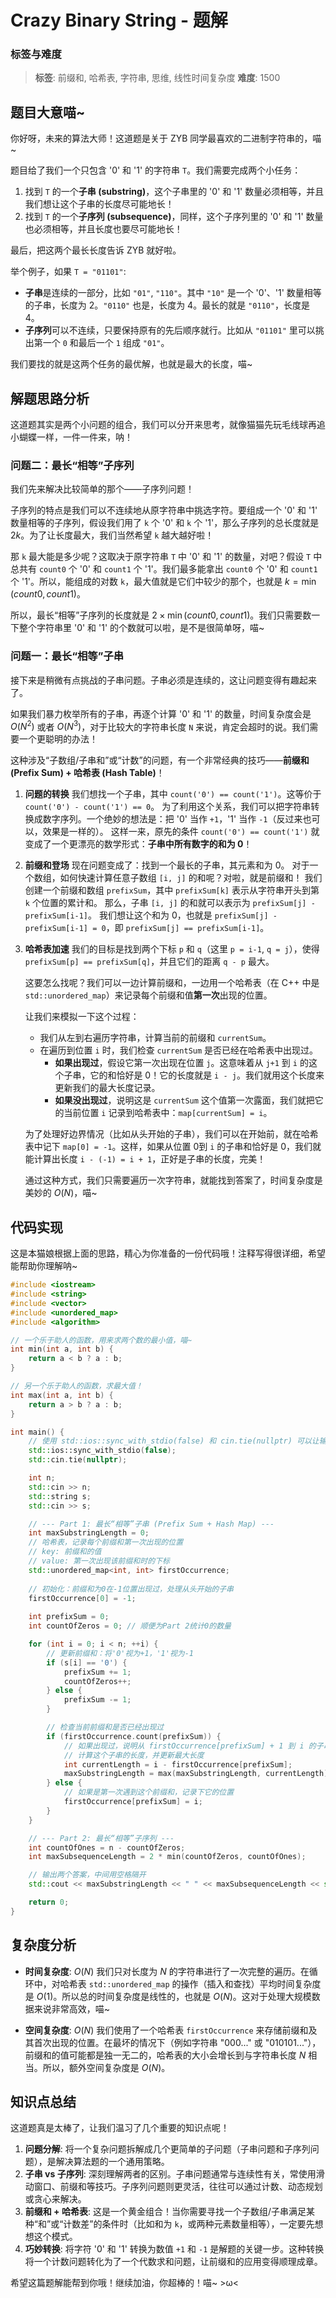 # Crazy Binary String - 题解

### 标签与难度
> **标签**: 前缀和, 哈希表, 字符串, 思维, 线性时间复杂度
> **难度**: 1500

## 题目大意喵~

你好呀，未来的算法大师！这道题是关于 ZYB 同学最喜欢的二进制字符串的，喵~

题目给了我们一个只包含 '0' 和 '1' 的字符串 `T`。我们需要完成两个小任务：

1.  找到 `T` 的一个**子串 (substring)**，这个子串里的 '0' 和 '1' 数量必须相等，并且我们想让这个子串的长度尽可能地长！
2.  找到 `T` 的一个**子序列 (subsequence)**，同样，这个子序列里的 '0' 和 '1' 数量也必须相等，并且长度也要尽可能地长！

最后，把这两个最长长度告诉 ZYB 就好啦。

举个例子，如果 `T = "01101"`:
*   **子串**是连续的一部分，比如 `"01"`, `"110"`。其中 `"10"` 是一个 '0'、'1' 数量相等的子串，长度为 2。`"0110"` 也是，长度为 4。最长的就是 `"0110"`，长度是 4。
*   **子序列**可以不连续，只要保持原有的先后顺序就行。比如从 `"01101"` 里可以挑出第一个 `0` 和最后一个 `1` 组成 `"01"`。

我们要找的就是这两个任务的最优解，也就是最大的长度，喵~

## 解题思路分析

这道题其实是两个小问题的组合，我们可以分开来思考，就像猫猫先玩毛线球再追小蝴蝶一样，一件一件来，呐！

### 问题二：最长“相等”子序列

我们先来解决比较简单的那个——子序列问题！

子序列的特点是我们可以不连续地从原字符串中挑选字符。要组成一个 '0' 和 '1' 数量相等的子序列，假设我们用了 `k` 个 '0' 和 `k` 个 '1'，那么子序列的总长度就是 $2k$。为了让长度最大，我们当然希望 `k` 越大越好啦！

那 `k` 最大能是多少呢？这取决于原字符串 `T` 中 '0' 和 '1' 的数量，对吧？假设 `T` 中总共有 `count0` 个 '0' 和 `count1` 个 '1'。我们最多能拿出 `count0` 个 '0' 和 `count1` 个 '1'。所以，能组成的对数 `k`，最大值就是它们中较少的那个，也就是 $k = \min(count0, count1)$。

所以，最长“相等”子序列的长度就是 $2 \times \min(count0, count1)$。我们只需要数一下整个字符串里 '0' 和 '1' 的个数就可以啦，是不是很简单呀，喵~

### 问题一：最长“相等”子串

接下来是稍微有点挑战的子串问题。子串必须是连续的，这让问题变得有趣起来了。

如果我们暴力枚举所有的子串，再逐个计算 '0' 和 '1' 的数量，时间复杂度会是 $O(N^2)$ 或者 $O(N^3)$，对于比较大的字符串长度 `N` 来说，肯定会超时的说。我们需要一个更聪明的办法！

这种涉及“子数组/子串和”或“计数”的问题，有一个非常经典的技巧——**前缀和 (Prefix Sum) + 哈希表 (Hash Table)**！

1.  **问题的转换**
    我们想找一个子串，其中 `count('0') == count('1')`。这等价于 `count('0') - count('1') == 0`。
    为了利用这个关系，我们可以把字符串转换成数字序列。一个绝妙的想法是：把 '0' 当作 `+1`，'1' 当作 `-1`（反过来也可以，效果是一样的）。
    这样一来，原先的条件 `count('0') == count('1')` 就变成了一个更漂亮的数学形式：**子串中所有数字的和为 0**！

2.  **前缀和登场**
    现在问题变成了：找到一个最长的子串，其元素和为 0。
    对于一个数组，如何快速计算任意子数组 `[i, j]` 的和呢？对啦，就是前缀和！
    我们创建一个前缀和数组 `prefixSum`，其中 `prefixSum[k]` 表示从字符串开头到第 `k` 个位置的累计和。
    那么，子串 `[i, j]` 的和就可以表示为 `prefixSum[j] - prefixSum[i-1]`。
    我们想让这个和为 0，也就是 `prefixSum[j] - prefixSum[i-1] = 0`，即 `prefixSum[j] == prefixSum[i-1]`。

3.  **哈希表加速**
    我们的目标是找到两个下标 `p` 和 `q`（这里 `p = i-1`, `q = j`），使得 `prefixSum[p] == prefixSum[q]`，并且它们的距离 `q - p` 最大。

    这要怎么找呢？我们可以一边计算前缀和，一边用一个哈希表（在 C++ 中是 `std::unordered_map`）来记录每个前缀和值**第一次**出现的位置。

    让我们来模拟一下这个过程：
    *   我们从左到右遍历字符串，计算当前的前缀和 `currentSum`。
    *   在遍历到位置 `i` 时，我们检查 `currentSum` 是否已经在哈希表中出现过。
        *   **如果出现过**，假设它第一次出现在位置 `j`。这意味着从 `j+1` 到 `i` 的这个子串，它的和恰好是 0！它的长度就是 `i - j`。我们就用这个长度来更新我们的最大长度记录。
        *   **如果没出现过**，说明这是 `currentSum` 这个值第一次露面，我们就把它的当前位置 `i` 记录到哈希表中：`map[currentSum] = i`。

    为了处理好边界情况（比如从头开始的子串），我们可以在开始前，就在哈希表中记下 `map[0] = -1`。这样，如果从位置 0到 `i` 的子串和恰好是 0，我们就能计算出长度 `i - (-1) = i + 1`，正好是子串的长度，完美！

    通过这种方式，我们只需要遍历一次字符串，就能找到答案了，时间复杂度是美妙的 $O(N)$，喵~

## 代码实现

这是本猫娘根据上面的思路，精心为你准备的一份代码哦！注释写得很详细，希望能帮助你理解呐~

```cpp
#include <iostream>
#include <string>
#include <vector>
#include <unordered_map>
#include <algorithm>

// 一个乐于助人的函数，用来求两个数的最小值，喵~
int min(int a, int b) {
    return a < b ? a : b;
}

// 另一个乐于助人的函数，求最大值！
int max(int a, int b) {
    return a > b ? a : b;
}

int main() {
    // 使用 std::ios::sync_with_stdio(false) 和 cin.tie(nullptr) 可以让输入输出更快哦！
    std::ios::sync_with_stdio(false);
    std::cin.tie(nullptr);

    int n;
    std::cin >> n;
    std::string s;
    std::cin >> s;

    // --- Part 1: 最长“相等”子串 (Prefix Sum + Hash Map) ---
    int maxSubstringLength = 0;
    // 哈希表，记录每个前缀和第一次出现的位置
    // key: 前缀和的值
    // value: 第一次出现该前缀和时的下标
    std::unordered_map<int, int> firstOccurrence;
    
    // 初始化：前缀和为0在-1位置出现过，处理从头开始的子串
    firstOccurrence[0] = -1;
    
    int prefixSum = 0;
    int countOfZeros = 0; // 顺便为Part 2统计0的数量

    for (int i = 0; i < n; ++i) {
        // 更新前缀和：将'0'视为+1，'1'视为-1
        if (s[i] == '0') {
            prefixSum += 1;
            countOfZeros++;
        } else {
            prefixSum -= 1;
        }

        // 检查当前前缀和是否已经出现过
        if (firstOccurrence.count(prefixSum)) {
            // 如果出现过，说明从 firstOccurrence[prefixSum] + 1 到 i 的子串和为0
            // 计算这个子串的长度，并更新最大长度
            int currentLength = i - firstOccurrence[prefixSum];
            maxSubstringLength = max(maxSubstringLength, currentLength);
        } else {
            // 如果是第一次遇到这个前缀和，记录下它的位置
            firstOccurrence[prefixSum] = i;
        }
    }

    // --- Part 2: 最长“相等”子序列 ---
    int countOfOnes = n - countOfZeros;
    int maxSubsequenceLength = 2 * min(countOfZeros, countOfOnes);

    // 输出两个答案，中间用空格隔开
    std::cout << maxSubstringLength << " " << maxSubsequenceLength << std::endl;

    return 0;
}
```

## 复杂度分析

*   **时间复杂度**: $O(N)$
    我们只对长度为 $N$ 的字符串进行了一次完整的遍历。在循环中，对哈希表 `std::unordered_map` 的操作（插入和查找）平均时间复杂度是 $O(1)$。所以总的时间复杂度是线性的，也就是 $O(N)$。这对于处理大规模数据来说非常高效，喵~

*   **空间复杂度**: $O(N)$
    我们使用了一个哈希表 `firstOccurrence` 来存储前缀和及其首次出现的位置。在最坏的情况下（例如字符串 "000..." 或 "010101..."），前缀和的值可能都是独一无二的，哈希表的大小会增长到与字符串长度 $N$ 相当。所以，额外空间复杂度是 $O(N)$。

## 知识点总结

这道题真是太棒了，让我们温习了几个重要的知识点呢！

1.  **问题分解**: 将一个复杂问题拆解成几个更简单的子问题（子串问题和子序列问题），是解决算法题的一个通用策略。
2.  **子串 vs 子序列**: 深刻理解两者的区别。子串问题通常与连续性有关，常使用滑动窗口、前缀和等技巧。子序列问题则更灵活，往往可以通过计数、动态规划或贪心来解决。
3.  **前缀和 + 哈希表**: 这是一个黄金组合！当你需要寻找一个子数组/子串满足某种“和”或“计数差”的条件时（比如和为 `k`，或两种元素数量相等），一定要先想想这个模式。
4.  **巧妙转换**: 将字符 '0' 和 '1' 转换为数值 `+1` 和 `-1` 是解题的关键一步。这种转换将一个计数问题转化为了一个代数求和问题，让前缀和的应用变得顺理成章。

希望这篇题解能帮到你哦！继续加油，你超棒的！喵~ >ω<